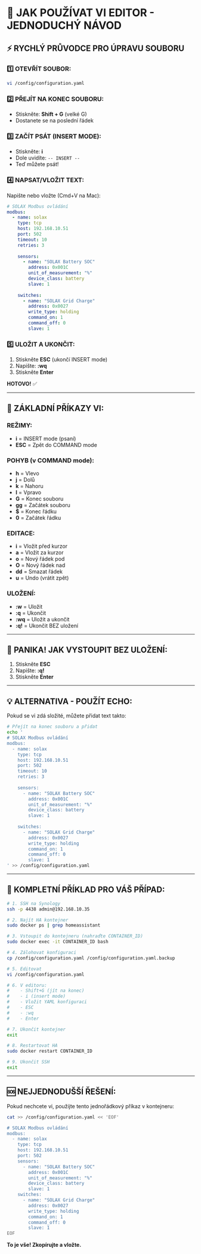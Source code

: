 # 📝 JAK POUŽÍVAT VI EDITOR - JEDNODUCHÝ NÁVOD

## ⚡ RYCHLÝ PRŮVODCE PRO ÚPRAVU SOUBORU

### 1️⃣ OTEVŘÍT SOUBOR:
```bash
vi /config/configuration.yaml
```

### 2️⃣ PŘEJÍT NA KONEC SOUBORU:
- Stiskněte: **Shift + G** (velké G)
- Dostanete se na poslední řádek

### 3️⃣ ZAČÍT PSÁT (INSERT MODE):
- Stiskněte: **i**
- Dole uvidíte: `-- INSERT --`
- Teď můžete psát!

### 4️⃣ NAPSAT/VLOŽIT TEXT:
Napište nebo vložte (Cmd+V na Mac):
```yaml
# SOLAX Modbus ovládání
modbus:
  - name: solax
    type: tcp
    host: 192.168.10.51
    port: 502
    timeout: 10
    retries: 3
    
    sensors:
      - name: "SOLAX Battery SOC"
        address: 0x001C
        unit_of_measurement: "%"
        device_class: battery
        slave: 1
        
    switches:
      - name: "SOLAX Grid Charge"
        address: 0x0027
        write_type: holding
        command_on: 1
        command_off: 0
        slave: 1
```

### 5️⃣ ULOŽIT A UKONČIT:
1. Stiskněte **ESC** (ukončí INSERT mode)
2. Napište: **:wq**
3. Stiskněte **Enter**

**HOTOVO!** ✅

---

## 🔧 ZÁKLADNÍ PŘÍKAZY VI:

### REŽIMY:
- **i** = INSERT mode (psaní)
- **ESC** = Zpět do COMMAND mode

### POHYB (v COMMAND mode):
- **h** = Vlevo
- **j** = Dolů  
- **k** = Nahoru
- **l** = Vpravo
- **G** = Konec souboru
- **gg** = Začátek souboru
- **$** = Konec řádku
- **0** = Začátek řádku

### EDITACE:
- **i** = Vložit před kurzor
- **a** = Vložit za kurzor
- **o** = Nový řádek pod
- **O** = Nový řádek nad
- **dd** = Smazat řádek
- **u** = Undo (vrátit zpět)

### ULOŽENÍ:
- **:w** = Uložit
- **:q** = Ukončit
- **:wq** = Uložit a ukončit
- **:q!** = Ukončit BEZ uložení

---

## 🚨 PANIKA! JAK VYSTOUPIT BEZ ULOŽENÍ:

1. Stiskněte **ESC**
2. Napište: **:q!**
3. Stiskněte **Enter**

---

## 💡 ALTERNATIVA - POUŽÍT ECHO:

Pokud se vi zdá složité, můžete přidat text takto:

```bash
# Přejít na konec souboru a přidat
echo '
# SOLAX Modbus ovládání
modbus:
  - name: solax
    type: tcp
    host: 192.168.10.51
    port: 502
    timeout: 10
    retries: 3
    
    sensors:
      - name: "SOLAX Battery SOC"
        address: 0x001C
        unit_of_measurement: "%"
        device_class: battery
        slave: 1
        
    switches:
      - name: "SOLAX Grid Charge"
        address: 0x0027
        write_type: holding
        command_on: 1
        command_off: 0
        slave: 1
' >> /config/configuration.yaml
```

---

## 🎯 KOMPLETNÍ PŘÍKLAD PRO VÁŠ PŘÍPAD:

```bash
# 1. SSH na Synology
ssh -p 4438 admin@192.168.10.35

# 2. Najít HA kontejner
sudo docker ps | grep homeassistant

# 3. Vstoupit do kontejneru (nahraďte CONTAINER_ID)
sudo docker exec -it CONTAINER_ID bash

# 4. Zálohovat konfiguraci
cp /config/configuration.yaml /config/configuration.yaml.backup

# 5. Editovat
vi /config/configuration.yaml

# 6. V editoru:
#    - Shift+G (jít na konec)
#    - i (insert mode)
#    - Vložit YAML konfiguraci
#    - ESC
#    - :wq
#    - Enter

# 7. Ukončit kontejner
exit

# 8. Restartovat HA
sudo docker restart CONTAINER_ID

# 9. Ukončit SSH
exit
```

---

## 🆘 NEJJEDNODUŠŠÍ ŘEŠENÍ:

Pokud nechcete vi, použijte tento jednořádkový příkaz v kontejneru:

```bash
cat >> /config/configuration.yaml << 'EOF'

# SOLAX Modbus ovládání
modbus:
  - name: solax
    type: tcp
    host: 192.168.10.51
    port: 502
    sensors:
      - name: "SOLAX Battery SOC"
        address: 0x001C
        unit_of_measurement: "%"
        device_class: battery
        slave: 1
    switches:
      - name: "SOLAX Grid Charge"
        address: 0x0027
        write_type: holding
        command_on: 1
        command_off: 0
        slave: 1
EOF
```

**To je vše! Zkopírujte a vložte.**
